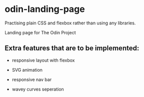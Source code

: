 # odin-landing-page
Practising plain CSS and flexbox rather than using any libraries.

Landing page for The Odin Project

## Extra features that are to be implemented:

- responsive layout with flexbox

- SVG animation

- responsive nav bar

- wavey curves seperation
